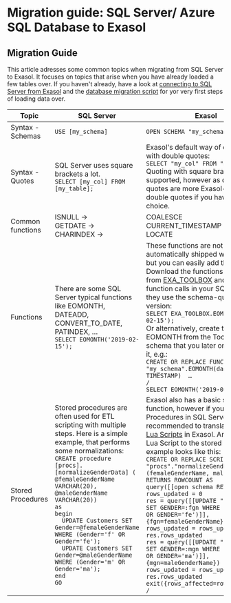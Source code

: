# Migration guide: SQL Server/  Azure SQL Database to Exasol 
## Migration Guide

This article adresses some common topics when migrating from SQL Server to Exasol. It focuses on topics that arise when you have already loaded a few tables over. If you haven't already, have a look at [connecting to SQL Server from Exasol](https://docs.exasol.com/loading_data/connect_databases/sql_server.htm "Exasol") and the [database migration script](https://github.com/EXASOL/database-migration#sql-server "Exasol") for yor very first steps of loading data over.


|Topic   |SQL Server   |Exasol   |
|---|---|---|
|Syntax - Schemas   |```USE [my_schema] ```   |```OPEN SCHEMA "my_schema"; ```   |
|Syntax - Quotes   |SQL Server uses square brackets a lot. <br /> ```SELECT [my_col] FROM [my_table];```   |Exasol's default way of quoting is with double quotes: <br /> ```SELECT "my_col" FROM "my_table";```<br />Quoting with square brackets is also supported, however as double quotes are more Exasol-style, use double quotes if you have the choice.   |
|Common functions   |ISNULL → <br />GETDATE → <br />CHARINDEX →   |COALESCE <br />CURRENT_TIMESTAMP <br />LOCATE   |
|Functions   |There are some SQL Server typical functions like EOMONTH, DATEADD, CONVERT_TO_DATE, PATINDEX, … <br />```SELECT EOMONTH('2019-02-15');```   |These functions are not automatically shipped with Exasol, but you can easily add them: Download the functions you need from [EXA_TOOLBOX](https://github.com/exasol/exa-toolbox/tree/master/sqlserver_compatibility "Exasol") and change the function calls in your SQL so that they use the schema-qualified version:<br />```SELECT EXA_TOOLBOX.EOMONTH('2019-02-15');```<br />Or alternatively, create the function EOMONTH from the Toolbox in the schema that you later on want to use it, e.g.:<br />```CREATE OR REPLACE FUNCTION "my_schema".EOMONTH(date_in IN TIMESTAMP)  …```<br />```/```<br />```SELECT EOMONTH('2019-02-15');```    |
|Stored Procedures    |Stored procedures are often used for ETL scripting with multiple steps. Here is a simple example, that performs some normalizations:<br />```CREATE procedure [procs].[normalizeGenderData] ( ```<br />``` @femaleGenderName VARCHAR(20), ```<br />``` @maleGenderName VARCHAR(20)) ```<br />```as```<br />```begin```<br />```  UPDATE Customers SET Gender=@femaleGenderName WHERE (Gender='f' OR Gender='fe');```<br />```  UPDATE Customers SET Gender=@maleGenderName WHERE (Gender='m' OR Gender='ma');```<br />```end```<br />```GO```   |Exasol also has a basic set of function, however if you used Stored Procedures in SQL Server, it's recommended to translate them into [Lua Scripts](https://docs.exasol.com/database_concepts/udf_scripts/lua.htm "Exasol") in Exasol. An equivalent Lua Script to the stored procedure example looks like this:<br />```CREATE OR REPLACE SCRIPT "procs"."normalizeGenderData"(femaleGenderName, maleGenderName) RETURNS ROWCOUNT AS```<br />```query([[open schema RETAIL]]) ```<br />```rows_updated = 0 ```<br />```res = query([[UPDATE "Customers" SET GENDER=:fgn WHERE (GENDER='f' OR GENDER='fe')]], {fgn=femaleGenderName}) ```<br />```rows_updated = rows_updated + res.rows_updated ```<br />```res = query([[UPDATE "Customers" SET GENDER=:mgn WHERE (GENDER='m' OR GENDER='ma')]],{mgn=maleGenderName}) ```<br />```rows_updated = rows_updated + res.rows_updated ```<br />```exit({rows_affected=rows_updated}) ```<br />```/```    |


